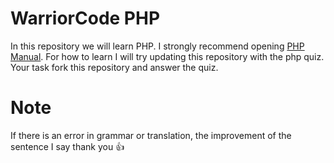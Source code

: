 # WarriorCode PHP
In this repository we will learn PHP. I strongly recommend opening [PHP Manual](http://php.net/manual/en/index.php). For how to learn I will try updating this repository with the php quiz. Your task fork this repository and answer the quiz.
# Note
If there is an error in grammar or translation, the improvement of the sentence I say thank you 👍